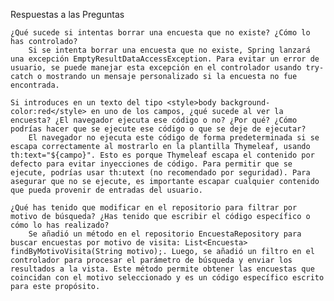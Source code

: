 Respuestas a las Preguntas

    ¿Qué sucede si intentas borrar una encuesta que no existe? ¿Cómo lo has controlado?
        Si se intenta borrar una encuesta que no existe, Spring lanzará una excepción EmptyResultDataAccessException. Para evitar un error de usuario, se puede manejar esta excepción en el controlador usando try-catch o mostrando un mensaje personalizado si la encuesta no fue encontrada.

    Si introduces en un texto del tipo <style>body background-color:red</style> en uno de los campos, ¿qué sucede al ver la encuesta? ¿El navegador ejecuta ese código o no? ¿Por qué? ¿Cómo podrías hacer que se ejecute ese código o que se deje de ejecutar?
        El navegador no ejecuta este código de forma predeterminada si se escapa correctamente al mostrarlo en la plantilla Thymeleaf, usando th:text="${campo}". Esto es porque Thymeleaf escapa el contenido por defecto para evitar inyecciones de código. Para permitir que se ejecute, podrías usar th:utext (no recomendado por seguridad). Para asegurar que no se ejecute, es importante escapar cualquier contenido que pueda provenir de entradas del usuario.

    ¿Qué has tenido que modificar en el repositorio para filtrar por motivo de búsqueda? ¿Has tenido que escribir el código específico o cómo lo has realizado?
        Se añadió un método en el repositorio EncuestaRepository para buscar encuestas por motivo de visita: List<Encuesta> findByMotivoVisita(String motivo);. Luego, se añadió un filtro en el controlador para procesar el parámetro de búsqueda y enviar los resultados a la vista. Este método permite obtener las encuestas que coincidan con el motivo seleccionado y es un código específico escrito para este propósito.
